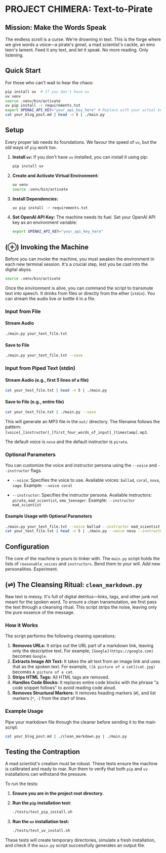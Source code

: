 # PROJECT CHIMERA: Text-to-Pirate

## Mission: Make the Words Speak

The endless scroll is a curse. We're drowning in text. This is the forge where we give words a voice—a pirate's growl, a mad scientist's cackle, an emo teen's lament. Feed it any text, and let it speak. No more reading. Only listening.

## Quick Start

For those who can't wait to hear the chaos:

```bash
pip install uv  # If you don't have uv
uv venv
source .venv/bin/activate
uv pip install -r requirements.txt
export OPENAI_API_KEY="your_api_key_here" # Replace with your actual key
cat your_blog_post.md | head -n 5 | ./main.py
```

## Setup

Every proper lab needs its foundations. We favour the speed of `uv`, but the old ways of `pip` work too.

1.  **Install `uv`:**
    If you don't have `uv` installed, you can install it using pip:

    ```bash
    pip install uv
    ```

2.  **Create and Activate Virtual Environment:**

    ```bash
    uv venv
    source .venv/bin/activate
    ```

3.  **Install Dependencies:**

    ```bash
    uv pip install -r requirements.txt
    ```

4.  **Set OpenAI API Key:**
    The machine needs its fuel. Set your OpenAI API key as an environment variable:
    ```bash
    export OPENAI_API_KEY="your_api_key_here"
    ```

## (⊕) Invoking the Machine

Before you can invoke the machine, you must awaken the environment in each new terminal session. It's a crucial step, lest you be cast into the digital abyss.

```bash
source .venv/bin/activate
```

Once the environment is alive, you can command the script to transmute text into speech. It drinks from files or directly from the ether (`stdin`). You can stream the audio live or bottle it in a file.

### Input from File

#### Stream Audio

```bash
./main.py your_text_file.txt
```

#### Save to File

```bash
./main.py your_text_file.txt --save
```

### Input from Piped Text (stdin)

#### Stream Audio (e.g., first 5 lines of a file)

```bash
cat your_text_file.txt | head -n 5 | ./main.py
```

#### Save to File (e.g., entire file)

```bash
cat your_text_file.txt | ./main.py --save
```

This will generate an MP3 file in the `out/` directory. The filename follows the pattern: `[voice]_[instructor]_[first_four_words_of_input]_[timestamp].mp3`.

The default voice is `nova` and the default instructor is `pirate`.

### Optional Parameters

You can customize the voice and instructor persona using the `--voice` and `--instructor` flags.

- `--voice`: Specifies the voice to use.
  Available voices: `ballad`, `coral`, `nova`, `sage`.
  Example: `--voice coral`

- `--instructor`: Specifies the instructor persona.
  Available instructors: `pirate`, `mad_scientist`, `emo_teenager`.
  Example: `--instructor mad_scientist`

#### Example Usage with Optional Parameters

```bash
./main.py your_text_file.txt --voice ballad --instructor mad_scientist
cat your_text_file.txt | head -n 5 | ./main.py --voice nova --instructor emo_teenager
```

## Configuration

The core of the machine is yours to tinker with. The `main.py` script holds the lists of `reasonable_voices` and `instructors`. Bend them to your will. Add new personalities. Experiment.

## (⇌) The Cleansing Ritual: `clean_markdown.py`

Raw text is messy. It's full of digital detritus—links, tags, and other junk not meant for the spoken word. To ensure a clean transmutation, we first pass the text through a cleansing ritual. This script strips the noise, leaving only the pure essence of the message.

### How it Works

The script performs the following cleaning operations:

1.  **Removes URLs:** It strips out the URL part of a markdown link, leaving only the descriptive text. For example, `[Google](https://google.com)` becomes `Google`.
2.  **Extracts Image Alt Text:** It takes the alt text from an image link and uses that as the spoken text. For example, `![A picture of a cat](cat.jpg)` becomes `A picture of a cat`.
3.  **Strips HTML Tags:** All HTML tags are removed.
4.  **Handles Code Blocks:** It replaces entire code blocks with the phrase "a code snippet follows" to avoid reading code aloud.
5.  **Removes Structural Markers:** It removes heading markers (`#`), and list markers (`*`, `-`) from the start of lines.

### Example Usage

Pipe your markdown file through the cleaner before sending it to the main script:

```bash
cat your_blog_post.md | ./clean_markdown.py | ./main.py
```

## Testing the Contraption

A mad scientist's creation must be robust. These tests ensure the machine is calibrated and ready to roar. Run them to verify that both `pip` and `uv` installations can withstand the pressure.

To run the tests:

1.  **Ensure you are in the project root directory.**

2.  **Run the `pip` installation test:**

    ```bash
    ./tests/test_pip_install.sh
    ```

3.  **Run the `uv` installation test:**
    ```bash
    ./tests/test_uv_install.sh
    ```

These tests will create temporary directories, simulate a fresh installation, and check if the `main.py` script successfully generates an output file.